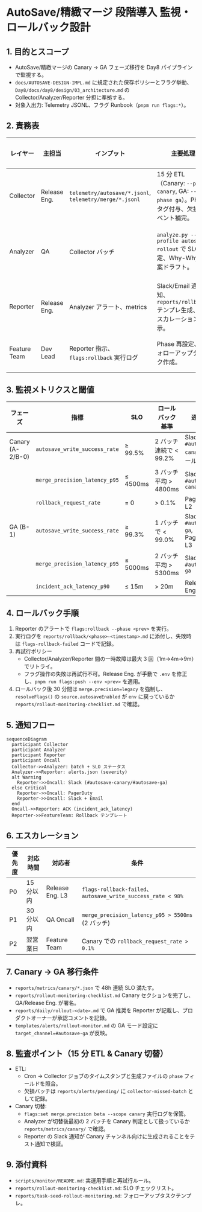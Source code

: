 # AutoSave/精緻マージ 段階導入 監視・ロールバック設計

## 1. 目的とスコープ
- AutoSave/精緻マージの Canary → GA フェーズ移行を Day8 パイプラインで監視する。
- `docs/AUTOSAVE-DESIGN-IMPL.md` に規定された保存ポリシーとフラグ挙動、`Day8/docs/day8/design/03_architecture.md` の Collector/Analyzer/Reporter 分担に準拠する。
- 対象入出力: Telemetry JSONL、フラグ Runbook（`pnpm run flags:*`）。

## 2. 責務表
| レイヤー | 主担当 | インプット | 主要処理 | アウトプット | ロールバック責務 |
| --- | --- | --- | --- | --- | --- |
| Collector | Release Eng. | `telemetry/autosave/*.jsonl`, `telemetry/merge/*.jsonl` | 15 分 ETL（Canary: `--phase canary`, GA: `--phase ga`）。Phase タグ付与、欠損イベント補完。 | `logs/rollout/collector/<phase>/batch-<ts>.jsonl` | ETL 再実行、欠損補填。 |
| Analyzer | QA | Collector バッチ | `analyze.py --profile autosave-rollout` で SLO 判定、Why-Why 草案ドラフト。 | `reports/alerts/<phase>/<ts>.json`, `reports/metrics/<phase>/<ts>.json` | 判定誤り時の再評価、SLO 再定義。 |
| Reporter | Release Eng. | Analyzer アラート、metrics | Slack/Email 通知、`reports/rollback/` テンプレ生成、エスカレーション指示。 | `reports/daily/rollout-<date>.md`, Slack 通知 | Incident 宣言、手動フラグ操作。 |
| Feature Team | Dev Lead | Reporter 指示、`flags:rollback` 実行ログ | Phase 再設定、フォローアップタスク作成。 | `reports/postmortem/<incident>.md`, `TASKS.md` 追記 | 手動復旧、恒久対策。 |

## 3. 監視メトリクスと閾値
| フェーズ | 指標 | SLO | ロールバック基準 | 通知先 |
| --- | --- | --- | --- | --- |
| Canary (A-2/B-0) | `autosave_write_success_rate` | ≥ 99.5% | 2 バッチ連続で < 99.2% | Slack `#autosave-canary`、メール oncall | 
|  | `merge_precision_latency_p95` | ≤ 4500ms | 3 バッチ平均 > 4800ms | Slack `#autosave-canary` | 
|  | `rollback_request_rate` | = 0 | > 0.1% | PagerDuty L2 | 
| GA (B-1) | `autosave_write_success_rate` | ≥ 99.3% | 1 バッチで < 99.0% | Slack `#autosave-ga`, PagerDuty L3 | 
|  | `merge_precision_latency_p95` | ≤ 5000ms | 2 バッチ平均 > 5300ms | Slack `#autosave-ga` | 
|  | `incident_ack_latency_p90` | ≤ 15m | > 20m | Release Eng. GM | 

## 4. ロールバック手順
1. Reporter のアラートで `flags:rollback --phase <prev>` を実行。
2. 実行ログを `reports/rollback/<phase>-<timestamp>.md` に添付し、失敗時は `flags-rollback-failed` コードで記録。
3. 再試行ポリシー
   - Collector/Analyzer/Reporter 間の一時故障は最大 3 回（1m→4m→9m）でリトライ。
   - フラグ操作の失敗は再試行不可。Release Eng. が手動で `.env` を修正し、`pnpm run flags:push --env <prev>` を適用。
4. ロールバック後 30 分間は `merge.precision=legacy` を強制し、`resolveFlags()` の `source.autosaveEnabled` が `env` に戻っているか `reports/rollout-monitoring-checklist.md` で確認。

## 5. 通知フロー
```mermaid
sequenceDiagram
  participant Collector
  participant Analyzer
  participant Reporter
  participant Oncall
  Collector->>Analyzer: batch + SLO ステータス
  Analyzer->>Reporter: alerts.json (severity)
  alt Warning
    Reporter->>Oncall: Slack (#autosave-canary/#autosave-ga)
  else Critical
    Reporter->>Oncall: PagerDuty
    Reporter->>Oncall: Slack + Email
  end
  Oncall->>Reporter: ACK (incident_ack_latency)
  Reporter->>FeatureTeam: Rollback テンプレート
```

## 6. エスカレーション
| 優先度 | 対応時間 | 対応者 | 条件 |
| --- | --- | --- | --- |
| P0 | 15 分以内 | Release Eng. L3 | `flags-rollback-failed`、`autosave_write_success_rate < 98%` | 
| P1 | 30 分以内 | QA Oncall | `merge_precision_latency_p95 > 5500ms` (2 バッチ) | 
| P2 | 翌営業日 | Feature Team | Canary での `rollback_request_rate > 0.1%` | 

## 7. Canary → GA 移行条件
- `reports/metrics/canary/*.json` で 48h 連続 SLO 満たす。
- `reports/rollout-monitoring-checklist.md` Canary セクションを完了し、QA/Release Eng. が署名。
- `reports/daily/rollout-<date>.md` で GA 推奨を Reporter が記載し、プロダクトオーナーが承認コメントを記録。
- `templates/alerts/rollout-monitor.md` の GA モード設定に `target_channel=#autosave-ga` が反映。

## 8. 監査ポイント（15 分 ETL & Canary 切替）
- ETL:
  - Cron → Collector ジョブのタイムスタンプと生成ファイルの `phase` フィールドを照合。
  - 欠損バッチは `reports/alerts/pending/` に `collector-missed-batch` として記録。
- Canary 切替:
  - `flags:set merge.precision beta --scope canary` 実行ログを保管。
  - Analyzer が切替後最初の 2 バッチを Canary 判定として扱っているか `reports/metrics/canary/` で確認。
  - Reporter の Slack 通知が Canary チャンネル向けに生成されることをテスト通知で検証。

## 9. 添付資料
- `scripts/monitor/README.md`: 実運用手順と再試行ルール。
- `reports/rollout-monitoring-checklist.md`: SLO チェックリスト。
- `reports/task-seed-rollout-monitoring.md`: フォローアップタスクテンプレ。
